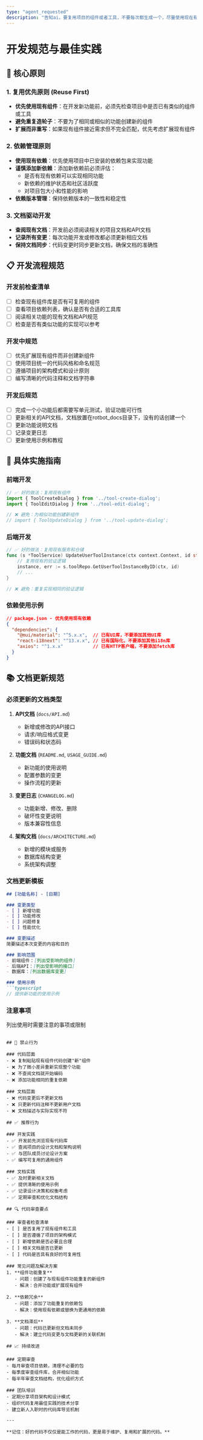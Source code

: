 ```yaml
---
type: "agent_requested"
description: "告知ai，要复用项目的组件或者工具，不要每次都生成一个，尽量使用现在有的依赖来实现功能"
---
```

# 开发规范与最佳实践

## 🎯 核心原则

### 1. 复用优先原则 (Reuse First)
- **优先使用现有组件**：在开发新功能前，必须先检查项目中是否已有类似的组件或工具
- **避免重复造轮子**：不要为了相同或相似的功能创建新的组件
- **扩展而非重写**：如果现有组件接近需求但不完全匹配，优先考虑扩展现有组件

### 2. 依赖管理原则
- **使用现有依赖**：优先使用项目中已安装的依赖包来实现功能
- **谨慎添加新依赖**：添加新依赖前必须评估：
  - 是否有现有依赖可以实现相同功能
  - 新依赖的维护状态和社区活跃度
  - 对项目包大小和性能的影响
- **依赖版本管理**：保持依赖版本的一致性和稳定性

### 3. 文档驱动开发
- **查阅现有文档**：开发前必须阅读相关的项目文档和API文档
- **记录所有变更**：每次功能开发或修改都必须更新相应文档
- **保持文档同步**：代码变更时同步更新文档，确保文档的准确性

## 📋 开发流程规范

### 开发前检查清单
- [ ] 检查现有组件库是否有可复用的组件
- [ ] 查看项目依赖列表，确认是否有合适的工具库
- [ ] 阅读相关功能的现有文档和API规范
- [ ] 检查是否有类似功能的实现可以参考

### 开发中规范
- [ ] 优先扩展现有组件而非创建新组件
- [ ] 使用项目统一的代码风格和命名规范
- [ ] 遵循项目的架构模式和设计原则
- [ ] 编写清晰的代码注释和文档字符串

### 开发后规范
- [ ] 完成一个小功能后都需要写单元测试，验证功能可行性
- [ ] 更新相关的API文档，文档放置在rotbot_docs目录下，没有的话创建一个
- [ ] 更新功能说明文档
- [ ] 记录变更日志
- [ ] 更新使用示例和教程

## 🔧 具体实施指南

### 前端开发
```typescript
// ✅ 好的做法：复用现有组件
import { ToolCreateDialog } from '../tool-create-dialog';
import { ToolEditDialog } from '../tool-edit-dialog';

// ❌ 避免：为相似功能创建新组件
// import { ToolUpdateDialog } from '../tool-update-dialog';
```

### 后端开发
```go
// ✅ 好的做法：复用现有服务和仓储
func (s *ToolService) UpdateUserToolInstance(ctx context.Context, id string, userID int64, req *entities.UpdateUserToolInstanceRequest) (*entities.UserToolInstance, error) {
    // 复用现有的验证逻辑
    instance, err := s.toolRepo.GetUserToolInstanceByID(ctx, id)
    // ...
}

// ❌ 避免：重复实现相同的验证逻辑
```

### 依赖使用示例
```json
// package.json - 优先使用现有依赖
{
  "dependencies": {
    "@mui/material": "^5.x.x",  // 已有UI库，不要添加其他UI库
    "react-i18next": "^13.x.x", // 已有国际化，不要添加其他i18n库
    "axios": "^1.x.x"           // 已有HTTP客户端，不要添加fetch库
  }
}
```

## 📚 文档更新规范

### 必须更新的文档类型
1. **API文档** (`docs/API.md`)
   - 新增或修改的API接口
   - 请求/响应格式变更
   - 错误码和状态码

2. **功能文档** (`README.md`, `USAGE_GUIDE.md`)
   - 新功能的使用说明
   - 配置参数的变更
   - 操作流程的更新

3. **变更日志** (`CHANGELOG.md`)
   - 功能新增、修改、删除
   - 破坏性变更说明
   - 版本兼容性信息

4. **架构文档** (`docs/ARCHITECTURE.md`)
   - 新增的模块或服务
   - 数据库结构变更
   - 系统架构调整

### 文档更新模板
```markdown
## [功能名称] - [日期]

### 变更类型
- [ ] 新增功能
- [ ] 功能修改
- [ ] 问题修复
- [ ] 性能优化

### 变更描述
简要描述本次变更的内容和目的

### 影响范围
- 前端组件：[列出受影响的组件]
- 后端API：[列出受影响的接口]
- 数据库：[列出数据库变更]

### 使用示例
```typescript
// 提供新功能的使用示例
```

### 注意事项
列出使用时需要注意的事项或限制
```

## 🚫 禁止行为

### 代码层面
- ❌ 复制粘贴现有组件代码创建"新"组件
- ❌ 为了微小差异重新实现整个功能
- ❌ 不查阅文档就开始编码
- ❌ 添加功能相同的重复依赖

### 文档层面
- ❌ 代码变更后不更新文档
- ❌ 只更新代码注释不更新用户文档
- ❌ 文档描述与实际实现不符

## ✅ 推荐行为

### 开发实践
- ✅ 开发前先浏览现有代码库
- ✅ 查阅项目的设计文档和架构说明
- ✅ 与团队成员讨论设计方案
- ✅ 编写可复用的通用组件

### 文档实践
- ✅ 及时更新相关文档
- ✅ 提供清晰的使用示例
- ✅ 记录设计决策和权衡考虑
- ✅ 定期审查和优化文档结构

## 🔍 代码审查要点

### 审查者检查清单
- [ ] 是否复用了现有组件和工具
- [ ] 是否遵循了项目的架构模式
- [ ] 新增依赖是否必要且合理
- [ ] 相关文档是否已更新
- [ ] 代码是否具有良好的可复用性

### 常见问题及解决方案
1. **组件功能重复**
   - 问题：创建了与现有组件功能重复的新组件
   - 解决：合并功能或扩展现有组件

2. **依赖冗余**
   - 问题：添加了功能重复的依赖包
   - 解决：使用现有依赖或替换为更通用的依赖

3. **文档滞后**
   - 问题：代码已更新但文档未同步
   - 解决：建立代码变更与文档更新的关联机制

## 📈 持续改进

### 定期审查
- 每月审查项目依赖，清理不必要的包
- 每季度审查组件库，合并相似功能
- 每半年审查文档结构，优化组织方式

### 团队培训
- 定期分享项目架构和设计模式
- 组织代码复用最佳实践的技术分享
- 建立新人入职时的代码库导览机制

---

**记住：好的代码不仅仅是能工作的代码，更是易于维护、复用和扩展的代码。**
